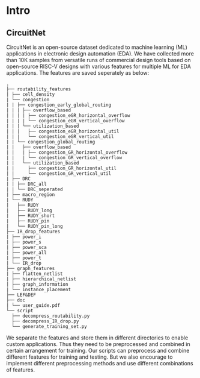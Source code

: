# Intro

## CircuitNet

CircuitNet is an open-source dataset dedicated to machine learning (ML) applications in electronic design automation (EDA). We have collected more than 10K samples from versatile runs of commercial design tools based on open-source RISC-V designs with various features for multiple ML for EDA applications. The features are saved seperately as below:

```
.               
├── routability_features
| ├── cell_density
| └── congestion
| | ├── congestion_early_global_routing
| | | ├── overflow_based
| | | | ├── congestion_eGR_horizontal_overflow
| | | | └── congestion_eGR_vertical_overflow
| | | └── utilization_based
| | |   ├── congestion_eGR_horizontal_util
| | |   └── congestion_eGR_vertical_util
| | └── congestion_global_routing
| |   ├── overflow_based
| |   | ├── congestion_GR_horizontal_overflow
| |   | └── congestion_GR_vertical_overflow
| |   └── utilization_based
| |     ├── congestion_GR_horizontal_util
| |     └── congestion_GR_vertical_util
| ├── DRC
| | ├── DRC_all
| | └── DRC_seperated
| ├── macro_region
| └── RUDY
|   ├── RUDY
|   ├── RUDY_long
|   ├── RUDY_short
|   ├── RUDY_pin
|   └── RUDY_pin_long
├── IR_drop_features
| ├── power_i
| ├── power_s
| ├── power_sca
| ├── power_all
| ├── power_t
| └── IR_drop
├── graph_features
| ├── flatten_netlist
| ├── hierarchical_netlist
| ├── graph_information
| └── instance_placement
├── LEF&DEF
├── doc
| └── user_guide.pdf  
└── script
  ├── decompress_routability.py
  ├── decompress_IR_drop.py
  └── generate_training_set.py
```

  We separate the features and store them in different directories to enable custom applications. Thus they need to be preprocessed and combined in certain arrangement for training.  Our scripts can preprocess and combine different features for training and testing.  But we also encourage to implement different preprocessing methods and use different combinations of features.

<!-- To evaluate the dataset, we have implement 7 models on 3 tasks, i.e. congestion prediction, DRC violations prediction, IR drop prediction. The implemention code is also open-sourced, and we also provide script for generating traing set in these experiments so that you will be able to reproduce our results. On the other hand, you can use the script as guide for implementing your own method. -->



<!-- <script src="./folder-tree.js"></script>
  <script>
    var elements = document.getElementsByClassName('folder-tree'),
        length = elements.length;

    for (var i = length - 1; i >= 0; --i) {
      var node = elements[i],
          container = document.createElement('span');
      container.innerHTML = folderTree(node.innerHTML);

      node.parentNode.replaceChild(container.firstChild, node);
    }
  </script>
</body> -->
